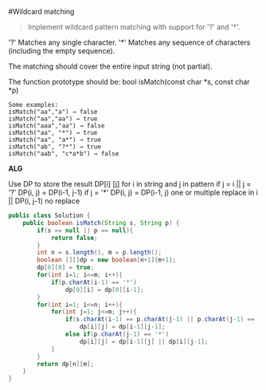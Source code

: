 #Wildcard matching

>Implement wildcard pattern matching with support for '?' and '*'.

'?' Matches any single character.
'*' Matches any sequence of characters (including the empty sequence).

The matching should cover the entire input string (not partial).

The function prototype should be:
bool isMatch(const char *s, const char *p)
```
Some examples:
isMatch("aa","a") → false
isMatch("aa","aa") → true
isMatch("aaa","aa") → false
isMatch("aa", "*") → true
isMatch("aa", "a*") → true
isMatch("ab", "?*") → true
isMatch("aab", "c*a*b") → false
```
**ALG**

Use DP to store the result DP[i] [j] for i in string and j in pattern
if j = i || j = '?' DP(i, j) = DP(i-1, j-1)
if j = '*' DP(i, j) = DP(i-1, j) one or multiple replace in i || DP(i, j-1) no replace
```java
public class Solution {
    public boolean isMatch(String s, String p) {
        if(s == null || p == null){
            return false;
        }
        int n = s.length(), m = p.length();
        boolean [][]dp = new boolean[n+1][m+1];
        dp[0][0] = true;
        for(int i=1; i<=m; i++){
            if(p.charAt(i-1) == '*')
                dp[0][i] = dp[0][i-1];
        }
        for(int i=1; i<=n; i++){
            for(int j=1; j<=m; j++){
                if(s.charAt(i-1) == p.charAt(j-1) || p.charAt(j-1) == '?')
                    dp[i][j] = dp[i-1][j-1];
                else if(p.charAt(j-1) == '*')
                    dp[i][j] = dp[i-1][j] || dp[i][j-1];
            }
        }
        return dp[n][m];
    }
}
```
